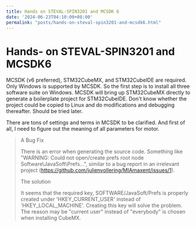 ```yaml
---
title: Hands on STEVAL-SPIN3201 and MCSDK 6
date: '2024-06-23T04:10:00+08:00'
permalink: "posts/hands-on-steval-spin3201-and-mcsdk6.html"
---
```




# Hands- on STEVAL-SPIN3201 and MCSDK6



MCSDK (v6 preferred), STM32CubeMX, and STM32CubeIDE are required. Only Windows is supported by MCSDK. So the first step is to install all three software suite on Windows. MCSDK will bring up STM32CubeMX directly to generate a boilerplate project for STM32CubeIDE. Don't know whether the project could be copied to Linux and do modifications and debugging thereafter. Should be tried later.



There are tons of settings and terms in MCSDK to be clarified. And first of all, I need to figure out the meaning of all parameters for motor.



> A Bug Fix
>
> There is an error when generating the source code. Something like "WARNING: Could not open/create prefs root node Software\JavaSoft\Prefs...", similar to a bug report in an irrelevant project (https://github.com/julienvollering/MIAmaxent/issues/1). 
>
> The solution
>
> It seems that the required key, SOFTWARE/JavaSoft/Prefs is properly created under 'HKEY_CURRENT_USER' instead of 'HKEY_LOCAL_MACHINE'. Creating this key will solve the problem. The reason may be "current user" instead of "everybody" is chosen when installing CubeMX.





